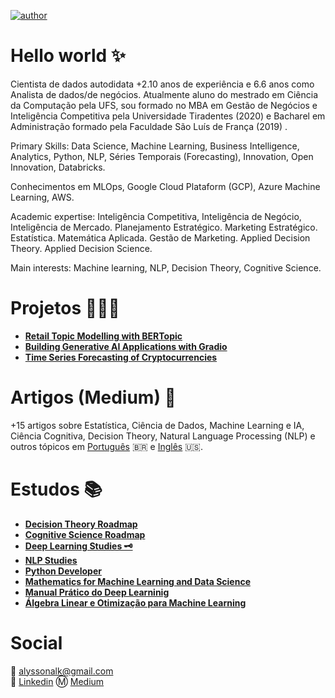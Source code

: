 [![author](https://img.shields.io/badge/author-alysson_guimarães-red.svg)](https://www.linkedin.com/in/guimaraesalysson/)

# Hello world ✨
Cientista de dados autodidata +2.10 anos de experiência e 6.6 anos como Analista de dados/de negócios. Atualmente aluno do mestrado em Ciência da Computação pela UFS, sou formado no MBA em Gestão de Negócios e Inteligência Competitiva pela Universidade Tiradentes (2020) e Bacharel em Administração formado pela Faculdade São Luís de França (2019) .

Primary Skills: Data Science, Machine Learning, Business Intelligence, Analytics, Python, NLP, Séries Temporais (Forecasting), Innovation, Open Innovation, Databricks.

Conhecimentos em MLOps, Google Cloud Plataform (GCP), Azure Machine Learning, AWS.

Academic expertise: Inteligência Competitiva, Inteligência de Negócio, Inteligência de Mercado. Planejamento Estratégico. Marketing Estratégico. Estatística. Matemática Aplicada. Gestão de Marketing. Applied Decision Theory. Applied Decision Science.

Main interests: Machine learning, NLP, Decision Theory, Cognitive Science.

# Projetos 🧑🏽‍🔬
* [**Retail Topic Modelling with BERTopic**](https://github.com/k3ybladewielder/retail_trend_detector)
* [**Building Generative AI Applications with Gradio**](https://github.com/k3ybladewielder/gen_apps)
* [**Time Series Forecasting of Cryptocurrencies**](https://github.com/k3ybladewielder/crypto_forecast)

# **Artigos (Medium)** 📑
+15 artigos sobre Estatística, Ciência de Dados, Machine Learning e IA, Ciência Cognitiva, Decision Theory, Natural Language Processing (NLP) e outros tópicos em [Português](https://k3ybladewielder.medium.com/p-c4852466afbb) 🇧🇷 e [Inglês](https://k3ybladewielder.medium.com/p-6300edb866e7) 🇺🇸.

# **Estudos** 📚
* [**Decision Theory Roadmap**](https://github.com/k3ybladewielder/decision_theory)
* [**Cognitive Science Roadmap**](https://github.com/k3ybladewielder/cognitive_science/)
* [**Deep Learning Studies 🗝️**](https://github.com/k3ybladewielder/deep_learning)
* [**NLP Studies**](https://github.com/k3ybladewielder/nlp)
* [**Python Developer**](https://github.com/k3ybladewielder/python-developer)
* [**Mathematics for Machine Learning and Data Science**](https://github.com/k3ybladewielder/math_for_ml_ds)
* [**Manual Prático do Deep Learninig**](https://github.com/k3ybladewielder/mpdl)
* [**Álgebra Linear e Otimização para Machine Learning**](https://github.com/k3ybladewielder/ds_studies)

# Social
📧 alyssonalk@gmail.com<br>
💼 [Linkedin](https://www.linkedin.com/in/guimaraesalysson/)
Ⓜ️ [Medium](https://medium.com/@k3ybladewielder)
